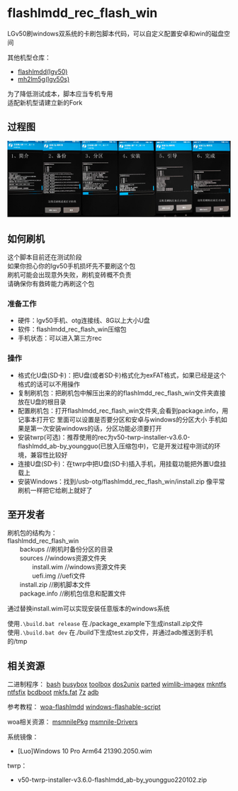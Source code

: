 # flashlmdd_rec_flash_win
LGv50刷windows双系统的卡刷包脚本代码，可以自定义配置安卓和win的磁盘空间  

其他机型仓库：  
- [flashlmdd(lgv50)](https://github.com/heyManNice/flashlmdd_rec_flash_win)  
- [mh2lm5g(lgv50s)](https://github.com/heyManNice/mh2lm5g_rec_flash_win)  
  
为了降低测试成本，脚本应当专机专用  
适配新机型请建立新的Fork  

## 过程图
![过程图片](./pic/process.jpg)

## 如何刷机
这个脚本目前还在测试阶段  
如果你担心你的lgv50手机损坏先不要刷这个包  
刷机可能会出现意外失败，刷机变砖概不负责  
请确保你有救砖能力再刷这个包
### 准备工作
- 硬件：lgv50手机、otg连接线、8G以上大小U盘
- 软件：flashlmdd_rec_flash_win压缩包
- 手机状态：可以进入第三方rec
### 操作
- 格式化U盘(SD卡)：把U盘(或者SD卡)格式化为exFAT格式，如果已经是这个格式的话可以不用操作
- 复制刷机包：把刷机包中解压出来的的flashlmdd_rec_flash_win文件夹直接放在U盘的根目录
- 配置刷机包：打开flashlmdd_rec_flash_win文件夹,会看到package.info，用记事本打开它
	          里面可以设置是否要分区和安卓与windows的分区大小
	          手机如果是第一次安装windows的话，分区功能必须要打开
- 安装twrp(可选)：推荐使用的rec为v50-twrp-installer-v3.6.0-flashlmdd_ab-by_youngguo(已放入压缩包中)，它是开发过程中测试的环境，兼容性比较好
- 连接U盘(SD卡)：在twrp中把U盘(SD卡)插入手机，用挂载功能把外置U盘挂载上
- 安装Windows：找到/usb-otg/flashlmdd_rec_flash_win/install.zip
	 	像平常刷机一样把它给刷上就好了
## 至开发者
刷机包的结构为：  
flashlmdd_rec_flash_win  
&emsp;&emsp;backups //刷机时备份分区的目录  
&emsp;&emsp;sources //windows资源文件夹   
&emsp;&emsp;&emsp;&emsp;install.wim //windows资源文件夹  
&emsp;&emsp;&emsp;&emsp;uefi.img  //uefi文件  
&emsp;&emsp;install.zip  //刷机脚本文件  
&emsp;&emsp;package.info //刷机包信息和配置文件  

通过替换install.wim可以实现安装任意版本的windows系统

使用`.\build.bat release` 在./package_example下生成install.zip文件  
使用`.\build.bat dev` 在./build下生成test.zip文件，并通过adb推送到手机的/tmp  

## 相关资源
二进制程序：
[bash](https://www.gnu.org/software/bash/bash.html) 
[busybox](https://github.com/meefik/busybox)
[toolbox](/system/bin)
[dos2unix](https://github.com/TizenTeam/dos2unix)
[parted](https://github.com/bcl/parted)
[wimlib-imagex](https://wimlib.net/)
[mkntfs](https://www.tuxera.com/company/open-source/)
[ntfsfix](https://github.com/tuxera/ntfs-3g)
[bcdboot](https://github.com/BigfootACA/bcdboot)
[mkfs.fat](https://github.com/dosfstools/dosfstools)
[7z](https://www.7-zip.org/)
[adb](https://source.android.google.cn/docs/setup/build/adb?hl=zh-cn)

参考教程：
[woa-flashlmdd](https://github.com/n00b69/woa-flashlmdd/tree/main)
[windows-flashable-script](https://github.com/edk2-porting/windows-flashable-script)

woa相关资源：
[msmnilePkg](https://github.com/woa-msmnile/msmnilePkg)
[msmnile-Drivers](https://github.com/woa-msmnile/msmnile-Drivers)

系统镜像：
- [Luo]Windows 10 Pro Arm64 21390.2050.wim  

twrp：
- v50-twrp-installer-v3.6.0-flashlmdd_ab-by_youngguo220102.zip